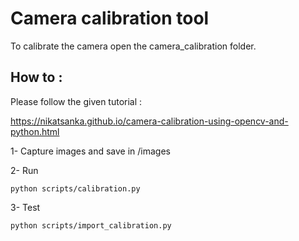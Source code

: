 # Camera calibration tool

To calibrate the camera open the camera_calibration folder.

## How to : 

Please follow the given tutorial : 

https://nikatsanka.github.io/camera-calibration-using-opencv-and-python.html



1- Capture images and save in /images

2- Run

```
python scripts/calibration.py

```

3- Test

```
python scripts/import_calibration.py

```
